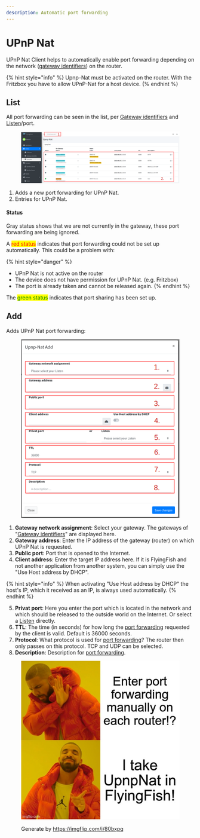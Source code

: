 ```yaml
---
description: Automatic port forwarding
---
```


# UPnP Nat

UPnP Nat Client helps to automatically enable port forwarding depending on the network ([gateway identifiers](gateway-identifiers.md)) on the router.

{% hint style="info" %}
Upnp-Nat must be activated on the router. With the Fritzbox you have to allow UPnP-Nat for a host device.
{% endhint %}

## List

All port forwarding can be seen in the list, per [Gateway identifiers](gateway-identifiers.md) and [Listen](./)/port.

<figure><img src="../../../.gitbook/assets/upnpnat_list.png" alt=""><figcaption></figcaption></figure>

1. Adds a new port forwarding for UPnP Nat.
2. Entries for UPnP Nat.

#### Status

Gray status shows that we are not currently in the gateway, these port forwarding are being ignored.&#x20;

A <mark style="color:red;">red status</mark> indicates that port forwarding could not be set up automatically. This could be a problem with:

{% hint style="danger" %}
* UPnP Nat is not active on the router
* The device does not have permission for UPnP Nat. (e.g. Fritzbox)
* The port is already taken and cannot be released again.
{% endhint %}

The <mark style="color:green;">green status</mark> indicates that port sharing has been set up.

## Add

Adds UPnP Nat port forwarding:

<figure><img src="../../../.gitbook/assets/upnpnat_edit.png" alt=""><figcaption></figcaption></figure>

1. **Gateway network assignment**: Select your gateway. The gateways of "[Gateway identifiers](gateway-identifiers.md)" are displayed here.
2. **Gateway address**: Enter the IP address of the gateway (router) on which UPnP Nat is requested.
3. **Public port**: Port that is opened to the Internet.
4. **Client address**: Enter the target IP address here. If it is FlyingFish and not another application from another system, you can simply use the "Use Host address by DHCP".&#x20;

{% hint style="info" %}
When activating "Use Host address by DHCP" the host's IP, which it received as an IP, is always used automatically.
{% endhint %}

5. **Privat port**: Here you enter the port which is located in the network and which should be released to the outside world on the Internet.  Or select a [Listen](./) directly.
6. **TTL**: The time (in seconds) for how long the [port forwarding](port-forwarding.md) requested by the client is valid. Default is 36000 seconds.
7. **Protocol**: What protocol is used for [port forwarding](port-forwarding.md)? The router then only passes on this protocol. TCP and UDP can be selected.
8. **Description**: Description for [port forwarding](port-forwarding.md).



<figure><img src="../../../.gitbook/assets/80bxpq.jpg" alt=""><figcaption><p>Generate by <a href="https://imgflip.com/i/80bxpq">https://imgflip.com/i/80bxpq</a></p></figcaption></figure>
